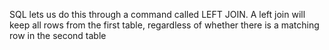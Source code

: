 SQL lets us do this through a command called LEFT JOIN. A left join will keep all rows from the first table, regardless of whether there is a matching row in the second table
